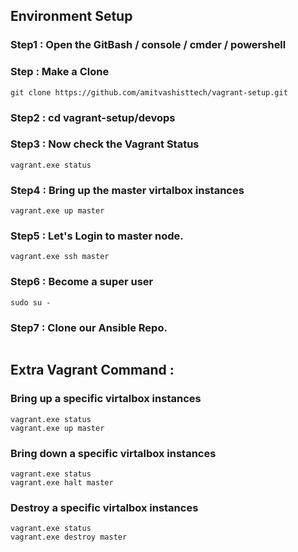 
## Environment Setup 

### Step1 : Open the GitBash / console / cmder / powershell 

### Step : Make a Clone 
```
git clone https://github.com/amitvashisttech/vagrant-setup.git
```

### Step2 : cd vagrant-setup/devops

### Step3 : Now check the Vagrant Status 
```
vagrant.exe status 
```

### Step4 : Bring up the master virtalbox instances 
```
vagrant.exe up master
```

### Step5 : Let's Login to master node.
```
vagrant.exe ssh master
```

### Step6 : Become a super user
```
sudo su - 
```

### Step7 : Clone our Ansible Repo. 
```

```


 
## Extra Vagrant Command  :
### Bring up a specific virtalbox instances 
```
vagrant.exe status 
vagrant.exe up master 
```
### Bring down a specific virtalbox instances 
```
vagrant.exe status 
vagrant.exe halt master 
```

### Destroy a specific virtalbox instances 
```
vagrant.exe status 
vagrant.exe destroy master 
```
